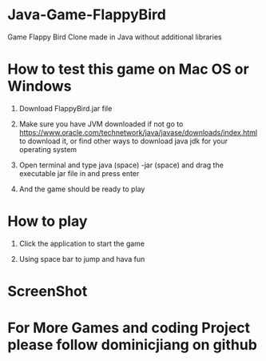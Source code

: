 # Java-Game-FlappyBird

Game Flappy Bird Clone made in Java without additional libraries

# How to test this game on Mac OS or Windows

1. Download FlappyBird.jar file 

2. Make sure you have JVM downloaded if not go to https://www.oracle.com/technetwork/java/javase/downloads/index.html
to download it, or find other ways to download java jdk for your operating system

3. Open terminal and type java (space) -jar (space) and drag the executable jar file in and press enter 

4. And the game should be ready to play 

# How to play

1. Click the application to start the game

2. Using space bar to jump and hava fun

# ScreenShot



# For More Games and coding Project please follow dominicjiang on github 
